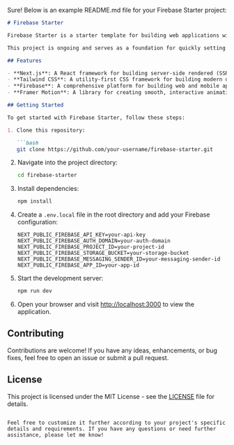 Sure! Below is an example README.md file for your Firebase Starter project:

```markdown
# Firebase Starter

Firebase Starter is a starter template for building web applications with Next.js, powered by Tailwind CSS, and enhanced with Framer Motion for elegant animations.

This project is ongoing and serves as a foundation for quickly setting up Firebase-powered web applications with modern frontend technologies.

## Features

- **Next.js**: A React framework for building server-side rendered (SSR) and static web applications.
- **Tailwind CSS**: A utility-first CSS framework for building modern designs with ease.
- **Firebase**: A comprehensive platform for building web and mobile applications developed by Google.
- **Framer Motion**: A library for creating smooth, interactive animations in React applications.

## Getting Started

To get started with Firebase Starter, follow these steps:

1. Clone this repository:

   ```bash
   git clone https://github.com/your-username/firebase-starter.git
   ```

2. Navigate into the project directory:

   ```bash
   cd firebase-starter
   ```

3. Install dependencies:

   ```bash
   npm install
   ```

4. Create a `.env.local` file in the root directory and add your Firebase configuration:

   ```env
   NEXT_PUBLIC_FIREBASE_API_KEY=your-api-key
   NEXT_PUBLIC_FIREBASE_AUTH_DOMAIN=your-auth-domain
   NEXT_PUBLIC_FIREBASE_PROJECT_ID=your-project-id
   NEXT_PUBLIC_FIREBASE_STORAGE_BUCKET=your-storage-bucket
   NEXT_PUBLIC_FIREBASE_MESSAGING_SENDER_ID=your-messaging-sender-id
   NEXT_PUBLIC_FIREBASE_APP_ID=your-app-id
   ```

5. Start the development server:

   ```bash
   npm run dev
   ```

6. Open your browser and visit [http://localhost:3000](http://localhost:3000) to view the application.

## Contributing

Contributions are welcome! If you have any ideas, enhancements, or bug fixes, feel free to open an issue or submit a pull request.

## License

This project is licensed under the MIT License - see the [LICENSE](LICENSE) file for details.
```

Feel free to customize it further according to your project's specific details and requirements. If you have any questions or need further assistance, please let me know!

